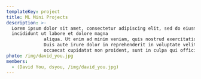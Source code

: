 ```yaml
---
templateKey: project
title: ML Mini Projects
description: >-
  Lorem ipsum dolor sit amet, consectetur adipiscing elit, sed do eiusmod tempor
  incididunt ut labore et dolore magna 
              aliqua. Ut enim ad minim veniam, quis nostrud exercitation ullamco laboris nisi ut aliquip ex ea commodo consequat. 
              Duis aute irure dolor in reprehenderit in voluptate velit esse cillum dolore eu fugiat nulla pariatur. Excepteur sint 
              occaecat cupidatat non proident, sunt in culpa qui officia deserunt mollit anim id est laborum.
photo: /img/david_you.jpg
members:
  - (David You, dsyou, /img/david_you.jpg)
---
```

